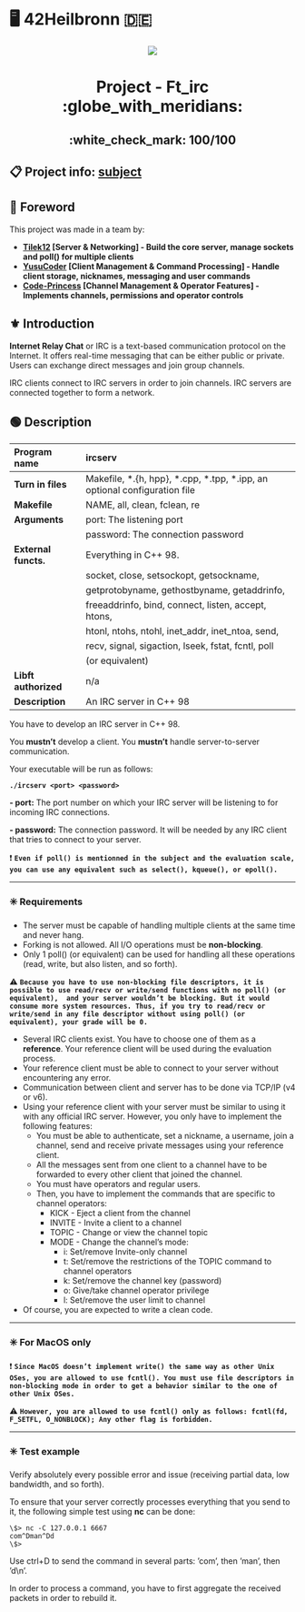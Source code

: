 # :desktop_computer: 42Heilbronn :de:

<p align="center">
  <img src="https://github.com/Tilek12/42-project-badges/blob/main/badges/ft_irce.png">
</p>

<h1 align="center">
  Project - Ft_irc :globe_with_meridians:
  <h2 align="center">
    :white_check_mark: 100/100
  </h2>
</h1>

## :clipboard: Project info: [subject](https://github.com/Tilek12/42HN-ft_irc/blob/master/.git_docs/subject_IRC.pdf)

## :trident: Foreword

This project was made in a team by:
  - **[Tilek12](https://github.com/Tilek12) [Server & Networking] - Build the core server, manage sockets and poll() for multiple clients**
  - **[YusuCoder](https://github.com/YusuCoder) [Client Management & Command Processing] - Handle client storage, nicknames, messaging and user commands**
  - **[Code-Princess](https://github.com/Code-Princess) [Channel Management & Operator Features] - Implements channels, permissions and operator controls**

## :fleur_de_lis: Introduction


**Internet Relay Chat** or IRC is a text-based communication protocol on the Internet. 
It offers real-time messaging that can be either public or private. Users can exchange direct messages and join group channels.

IRC clients connect to IRC servers in order to join channels. IRC servers are connected together to form a network.

## :green_circle: Description
**Program name**      |  ircserv
:---                  |  :---
**Turn in files**     |  Makefile, *.{h, hpp}, *.cpp, *.tpp, *.ipp, an optional configuration file
**Makefile**          |  NAME, all, clean, fclean, re
**Arguments**         |  port: The listening port
|                     |  password: The connection password
**External functs.**  |  Everything in C++ 98.
|                     |  socket, close, setsockopt, getsockname,
|                     |  getprotobyname, gethostbyname, getaddrinfo,
|                     |  freeaddrinfo, bind, connect, listen, accept, htons,
|                     |  htonl, ntohs, ntohl, inet_addr, inet_ntoa, send,
|                     |  recv, signal, sigaction, lseek, fstat, fcntl, poll
|                     |  (or equivalent)
**Libft authorized**  |  n/a
**Description**       |  An IRC server in C++ 98


You have to develop an IRC server in C++ 98. 

You **mustn’t** develop a client.
You **mustn’t** handle server-to-server communication. 

Your executable will be run as follows:

**`./ircserv <port> <password>`**

**- port:** The port number on which your IRC server will be listening to for incoming
IRC connections.

**- password:** The connection password. It will be needed by any IRC client that tries to connect to your server.


:exclamation: **`Even if poll() is mentionned in the subject and the evaluation scale, you can use any equivalent such as select(), kqueue(), or epoll().`**

---

### :eight_spoked_asterisk: Requirements

- The server must be capable of handling multiple clients at the same time and never hang.
- Forking is not allowed. All I/O operations must be **non-blocking**.
- Only 1 poll() (or equivalent) can be used for handling all these operations (read,
write, but also listen, and so forth).

:warning: **`Because you have to use non-blocking file descriptors, it is possible to use read/recv or write/send functions with no poll() (or equivalent), 
and your server wouldn’t be blocking.
But it would consume more system resources.
Thus, if you try to read/recv or write/send in any file descriptor without using poll() (or equivalent), your grade will be 0.`**

- Several IRC clients exist. You have to choose one of them as a **reference**. Your reference client will be used during the evaluation process.
- Your reference client must be able to connect to your server without encountering any error.
- Communication between client and server has to be done via TCP/IP (v4 or v6).
- Using your reference client with your server must be similar to using it with any
official IRC server. However, you only have to implement the following features:
  - You must be able to authenticate, set a nickname, a username, join a channel, send and receive private messages using your reference client.
  - All the messages sent from one client to a channel have to be forwarded to every other client that joined the channel.
  - You must have operators and regular users.
  - Then, you have to implement the commands that are specific to channel
operators:
    - KICK - Eject a client from the channel
    - INVITE - Invite a client to a channel
    - TOPIC - Change or view the channel topic
    - MODE - Change the channel’s mode:
      - i: Set/remove Invite-only channel
      - t: Set/remove the restrictions of the TOPIC command to channel operators
      - k: Set/remove the channel key (password)
      - o: Give/take channel operator privilege
      - l: Set/remove the user limit to channel
- Of course, you are expected to write a clean code.


---

### :eight_spoked_asterisk: For MacOS only

:exclamation: **`Since MacOS doesn’t implement write() the same way as other Unix OSes, you are allowed to use fcntl().
You must use file descriptors in non-blocking mode in order to get a behavior similar to the one of other Unix OSes.`**

:warning: **`However, you are allowed to use fcntl() only as follows: fcntl(fd, F_SETFL, O_NONBLOCK);
Any other flag is forbidden.`**

---

### :eight_spoked_asterisk: Test example

Verify absolutely every possible error and issue (receiving partial data, low bandwidth, and so forth).

To ensure that your server correctly processes everything that you send to it, the following simple test using **nc** can be done:
```
\$> nc -C 127.0.0.1 6667
com^Dman^Dd
\$>
```

Use ctrl+D to send the command in several parts: ’com’, then ’man’, then ’d\n’.

In order to process a command, you have to first aggregate the received packets in order to rebuild it.

